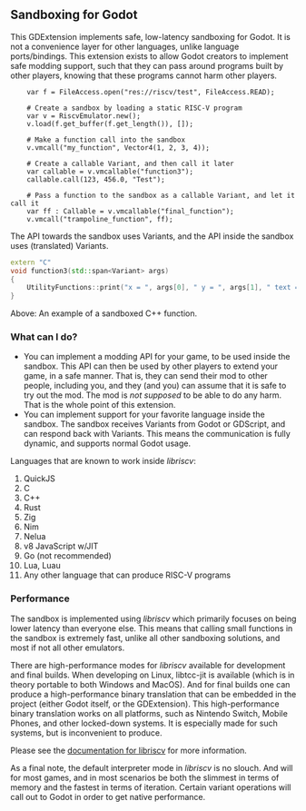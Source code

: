 ## Sandboxing for Godot

This GDExtension implements safe, low-latency sandboxing for Godot. It is not a convenience layer for other languages, unlike language ports/bindings. This extension exists to allow Godot creators to implement safe modding support, such that they can pass around programs built by other players, knowing that these programs cannot harm other players.

```gdscript
	var f = FileAccess.open("res://riscv/test", FileAccess.READ);

	# Create a sandbox by loading a static RISC-V program
	var v = RiscvEmulator.new();
	v.load(f.get_buffer(f.get_length()), []);

	# Make a function call into the sandbox
	v.vmcall("my_function", Vector4(1, 2, 3, 4));

	# Create a callable Variant, and then call it later
	var callable = v.vmcallable("function3");
	callable.call(123, 456.0, "Test");

	# Pass a function to the sandbox as a callable Variant, and let it call it
	var ff : Callable = v.vmcallable("final_function");
	v.vmcall("trampoline_function", ff);
```

The API towards the sandbox uses Variants, and the API inside the sandbox uses (translated) Variants.

```C++
extern "C"
void function3(std::span<Variant> args)
{
	UtilityFunctions::print("x = ", args[0], " y = ", args[1], " text = ", args[2]);
}
```

Above: An example of a sandboxed C++ function.

### What can I do?

- You can implement a modding API for your game, to be used inside the sandbox. This API can then be used by other players to extend your game, in a safe manner. That is, they can send their mod to other people, including you, and they (and you) can assume that it is safe to try out the mod. The mod is *not supposed* to be able to do any harm. That is the whole point of this extension.
- You can implement support for your favorite language inside the sandbox. The sandbox receives Variants from Godot or GDScript, and can respond back with Variants. This means the communication is fully dynamic, and supports normal Godot usage. 

Languages that are known to work inside _libriscv_:
1. QuickJS
2. C
3. C++
4. Rust
5. Zig
6. Nim
7. Nelua
8. v8 JavaScript w/JIT
9. Go (not recommended)
10. Lua, Luau
11. Any other language that can produce RISC-V programs

### Performance

The sandbox is implemented using _libriscv_ which primarily focuses on being lower latency than everyone else. This means that calling small functions in the sandbox is extremely fast, unlike all other sandboxing solutions, and most if not all other emulators.

There are high-performance modes for _libriscv_ available for development and final builds. When developing on Linux, libtcc-jit is available (which is in theory portable to both Windows and MacOS). And for final builds one can produce a high-performance binary translation that can be embedded in the project (either Godot itself, or the GDExtension). This high-performance binary translation works on all platforms, such as Nintendo Switch, Mobile Phones, and other locked-down systems. It is especially made for such systems, but is inconvenient to produce.

Please see the [documentation for libriscv](https://github.com/fwsGonzo/libriscv) for more information.

As a final note, the default interpreter mode in _libriscv_ is no slouch. And will for most games, and in most scenarios be both the slimmest in terms of memory and the fastest in terms of iteration. Certain variant operations will call out to Godot in order to get native performance.
